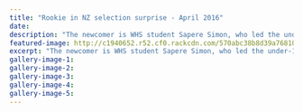 ```yaml
---
title: "Rookie in NZ selection surprise - April 2016"
date: 
description: "The newcomer is WHS student Sapere Simon, who led the under-18 K4 bronze medal crew at the nationals in Lake Karapiro and came seventh in the K1 final, Wanganui Chronicle article on 8/4/16..."
featured-image: http://c1940652.r52.cf0.rackcdn.com/570abc38b8d39a7681000ea5/General-photo-of-kayakers-WU-Chron-used-world-U18U23-champs-in-Aug-2016.jpg
excerpt: "The newcomer is WHS student Sapere Simon, who led the under-18 K4 bronze medal crew at the nationals in Lake Karapiro and came seventh in the K1 final."
gallery-image-1: 
gallery-image-2: 
gallery-image-3: 
gallery-image-4: 
gallery-image-5: 
---
```

